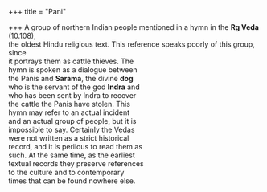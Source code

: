 +++
title = "Pani"

+++
A group of northern Indian people mentioned in a hymn in the **Rg Veda** (10.108),  
the oldest Hindu religious text. This reference speaks poorly of this group, since  
it portrays them as cattle thieves. The  
hymn is spoken as a dialogue between  
the Panis and **Sarama**, the divine **dog**  
who is the servant of the god **Indra** and  
who has been sent by Indra to recover  
the cattle the Panis have stolen. This  
hymn may refer to an actual incident  
and an actual group of people, but it is  
impossible to say. Certainly the Vedas  
were not written as a strict historical  
record, and it is perilous to read them as  
such. At the same time, as the earliest  
textual records they preserve references  
to the culture and to contemporary  
times that can be found nowhere else.